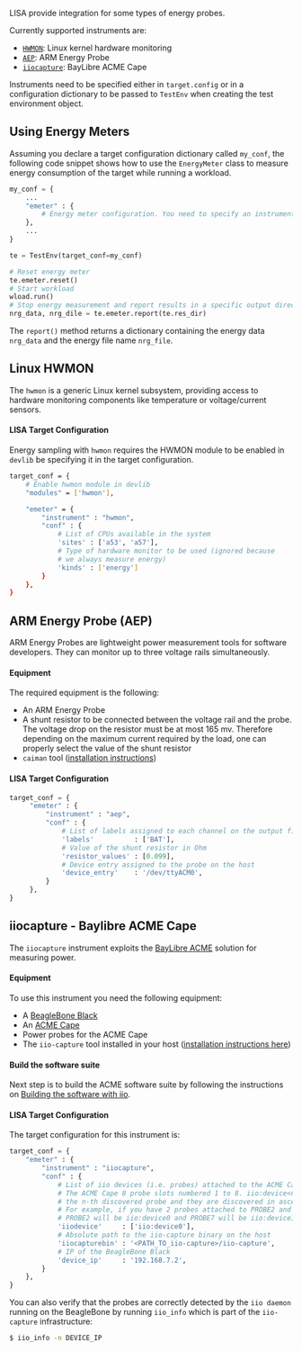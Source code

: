 LISA provide integration for some types of energy probes.

Currently supported instruments are:
* [`HWMON`](https://github.com/ARM-software/lisa/wiki/Energy-Meters-Requirements#linux-hwmon): Linux kernel hardware monitoring
* [`AEP`](https://github.com/ARM-software/lisa/wiki/Energy-Meters-Requirements#arm-energy-probe-aep): ARM Energy Probe
* [`iiocapture`](https://github.com/ARM-software/lisa/wiki/Energy-Meters-Requirements#iiocapture---baylibre-acme-cape): BayLibre ACME Cape

Instruments need to be specified either in `target.config` or in a configuration dictionary to be passed to `TestEnv` when creating the test environment object.

## Using Energy Meters

Assuming you declare a target configuration dictionary called `my_conf`, the following code snippet shows how to use the `EnergyMeter` class to measure energy consumption of the target while running a workload.

```python
my_conf = {
    ...
    "emeter" : {
        # Energy meter configuration. You need to specify an instrument here.
    },
    ...
}

te = TestEnv(target_conf=my_conf)

# Reset energy meter
te.emeter.reset()
# Start workload
wload.run()
# Stop energy measurement and report results in a specific output directory
nrg_data, nrg_dile = te.emeter.report(te.res_dir)
```

The `report()` method returns a dictionary containing the energy data `nrg_data` and the energy file name `nrg_file`.

## Linux HWMON

The `hwmon` is a generic Linux kernel subsystem, providing access to hardware monitoring components like temperature or voltage/current sensors.

#### LISA Target Configuration

Energy sampling with `hwmon` requires the HWMON module to be enabled in `devlib` be specifying it in the target configuration.

```bash
target_conf = {
    # Enable hwmon module in devlib
    "modules" = ['hwmon'],

    "emeter" = {
        "instrument" : "hwmon",
        "conf" : {
            # List of CPUs available in the system
            'sites' : ['a53', 'a57'],
            # Type of hardware monitor to be used (ignored because
            # we always measure energy)
            'kinds' : ['energy']
        }
    },
}
```

## ARM Energy Probe (AEP)

ARM Energy Probes are lightweight power measurement tools for software developers. They can monitor up to three voltage rails simultaneously.

#### Equipment

The required equipment is the following:

* An ARM Energy Probe
* A shunt resistor to be connected between the voltage rail and the probe. The voltage drop
  on the resistor must be at most 165 mv. Therefore depending on the maximum current required
  by the load, one can properly select the value of the shunt resistor
* `caiman` tool ([installation instructions](https://github.com/ARM-software/caiman))

#### LISA Target Configuration

```python
target_conf = {
     "emeter" : {
         "instrument" : "aep",
         "conf" : {
             # List of labels assigned to each channel on the output files
             'labels'          : ['BAT'],
             # Value of the shunt resistor in Ohm
             'resistor_values' : [0.099],
             # Device entry assigned to the probe on the host
             'device_entry'    : '/dev/ttyACM0',
         }
     },
}
```

## iiocapture - Baylibre ACME Cape

The `iiocapture` instrument exploits the [BayLibre ACME](http://baylibre.com/acme/) solution for measuring power.

#### Equipment
To use this instrument you need the following equipment:

* A [BeagleBone Black](https://beagleboard.org/black)
* An [ACME Cape](http://sigrok.org/wiki/BayLibre_ACME)
* Power probes for the ACME Cape
* The `iio-capture` tool installed in your host ([installation instructions here](https://github.com/BayLibre/iio-capture---baylibre-acme-cape))

#### Build the software suite

Next step is to build the ACME software suite by following the instructions on [Building the software with iio](http://wiki.baylibre.com/doku.php?id=acme:start#building_the_software_with_iio).

#### LISA Target Configuration

The target configuration for this instrument is:

```python
target_conf = {
    "emeter" : {
        "instrument" : "iiocapture",
        "conf" : {
            # List of iio devices (i.e. probes) attached to the ACME Cape
            # The ACME Cape 8 probe slots numbered 1 to 8. iio:device<n> is
            # the n-th discovered probe and they are discovered in ascending order.
            # For example, if you have 2 probes attached to PROBE2 and PROBE7, then
            # PROBE2 will be iio:device0 and PROBE7 will be iio:device1
            'iiodevice'     : ['iio:device0'],
            # Absolute path to the iio-capture binary on the host
            'iiocapturebin' : '<PATH_TO_iio-capture>/iio-capture',
            # IP of the BeagleBone Black
            'device_ip'     : '192.168.7.2',
        }
    },
}
```

You can also verify that the probes are correctly detected by the `iio daemon` running on the BeagleBone by running `iio_info` which is part of the `iio-capture` infrastructure:

```bash
$ iio_info -n DEVICE_IP
```